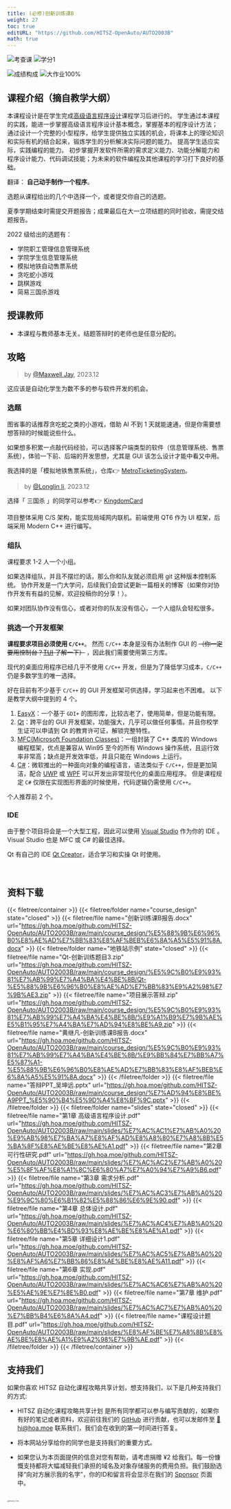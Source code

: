 ```yaml
---
title: (必修)创新训练课B
weight: 27
toc: true
editURL: "https://github.com/HITSZ-OpenAuto/AUTO2003B"
math: true
---
```


<!--
1. 通过 [Shields.io](https://shields.io/) 生成如下的徽章，标注课程的基本信息。
2. 请根据课程的具体内容增删仓库的子文件夹。子文件夹建议使用小写英文，并且添加 README.md。
3. 关于课程的描述可以不止以下几个方面，酌情增删。
4. hoa.moe 生成本课程对应页面后，请将页面链接复制到 GitHub 仓库的 About/Website 中。
5. 可以在 GitHub 页面的 About/Topics 中为课程添加话题名称。
-->

![考查课](https://img.shields.io/badge/%E8%80%83%E6%9F%A5%E8%AF%BE-green)
![学分1](https://img.shields.io/badge/%E5%AD%A6%E5%88%86-1-moccasin)

![成绩构成](https://img.shields.io/badge/%E6%88%90%E7%BB%A9%E6%9E%84%E6%88%90-gold)
![大作业100%](https://img.shields.io/badge/大作业-100%25-wheat)

## 课程介绍（摘自教学大纲）
本课程设计是在学生完成[高级语言程序设计](https://hoa.moe/docs/fresh-autumn/comp2021/)课程学习后进行的。
学生通过本课程的实践，能进一步掌握高级语言程序设计基本概念，掌握基本的程序设计方法；
通过设计一个完整的小型程序，给学生提供独立实践的机会，将课本上的理论知识和实际有机的结合起来，锻炼学生的分析解决实际问题的能力。
提高学生适应实际，实践编程的能力。
初步掌握开发软件所需的需求定义能力、功能分解能力和程序设计能力、代码调试技能；为未来的软件编程及其他课程的学习打下良好的基础。

翻译：
**自己动手制作一个程序**。

选题从课程给出的几个中选择一个，或者提交你自己的选题。

夏季学期结束时需提交开题报告；成果最后在大一立项结题的同时验收，需提交结题报告。

2022 级给出的选题有：
- 学院职工管理信息管理系统
- 学院学生信息管理系统
- 模拟地铁自动售票系统
- 贪吃蛇小游戏
- 跳棋游戏
- 简易三国杀游戏

## 授课教师

- 本课程与教师基本无关。结题答辩时的老师也是任意分配的。

## 攻略
> by [@Maxwell Jay](https://github.com/MaxwellJay256), 2023.12

这应该是自动化学生为数不多的参与软件开发的机会。

### 选题

图省事的话推荐贪吃蛇之类的小游戏，借助 AI 不到 1 天就能速通，但是你需要想想答辩的时候能说些什么。

如果想多积累一点敲代码经验，可以选择客户端类型的软件（信息管理系统、售票系统），体验一下前、后端的开发思想，尤其是 GUI 该怎么设计才能中看又中用。

我选择的是「模拟地铁售票系统」，仓库👉 [MetroTicketingSystem](https://github.com/MaxwellJay256/MetroTicketingSystem)。


> by [@Longlin li](https://github.com/longlin10086), 2023.12

选择「 三国杀 」的同学可以参考👉  [KingdomCard](https://github.com/chenxijun/KingdomCard)

项目整体采用 C/S 架构，能实现局域网内联机。前端使用 QT6 作为 UI 框架，后端采用 Modern C++ 进行编写。

### 组队

课程要求 1-2 人一个小组。

如果选择组队，并且不摆烂的话，那么你和队友就必须启用 git 这种版本控制系统。
协作开发是一门大学问，后续我们会尝试更新一篇相关的博客（如果你对协作开发有有益的见解，欢迎投稿你的分享！）。

如果对团队协作没有信心，或者对你的队友没有信心，一个人组队会轻松很多。

### 挑选一个开发框架

**课程要求项目必须使用 `C/C++`**。
然而 `C/C++` 本身是没有办法制作 GUI 的 ~~（你一定要用控制台？[TUI](https://zhuanlan.zhihu.com/p/282776001) 了解一下）~~ ，因此我们需要使用第三方库。

现代的桌面应用程序已经几乎不使用 `C/C++` 开发，但是为了降低学习成本，`C/C++` 仍是多数学生的唯一选择。

好在目前有不少基于 `C/C++` 的 GUI 开发框架可供选择，学习起来也不困难。
以下是教学大纲中提到的 4 个。
1. [EasyX](https://docs.easyx.cn/)：一个基于 `GDI+` 的图形库，比较古老了，使用简单，但是功能有限。
2. [Qt](https://www.qt.io/)：跨平台的 GUI 开发框架，功能强大，几乎可以做任何事情。并且你校学生证可以申请到 Qt 的教育许可证，解锁完整特性。
3. [MFC(Microsoft Foundation Classes)](https://learn.microsoft.com/zh-cn/cpp/mfc/mfc-desktop-applications)：一组封装了 C++ 类库的 Windows 编程框架，优点是兼容从 Win95 至今的所有 Windows 操作系统，且运行效率非常高；缺点是开发效率低，并且只能在 Windows 上运行。
4. [C#](https://learn.microsoft.com/dotnet/csharp/)：微软推出的一种面向对象的编程语言，语法类似于 `C/C++`，但是更加简洁，配合 [UWP](https://learn.microsoft.com/windows/uwp/) 或 [WPF](https://learn.microsoft.com/dotnet/desktop/wpf/) 可以开发出非常现代化的桌面应用程序。
   但是课程规定 `C#` 仅限在实现图形界面的时候使用，代码逻辑仍需使用 `C/C++`。

个人推荐前 2 个。

### IDE

由于整个项目将会是一个大型工程，因此可以使用 [Visual Studio](https://visualstudio.microsoft.com) 作为你的 IDE 。
Visual Studio 也是 MFC 或 C# 的最佳选择。

Qt 有自己的 IDE [Qt Creator](https://www.qt.io/product/development-tools)，适合学习和实操 Qt 时使用。
<br>
<br>
<br>


## 资料下载

{{< filetree/container >}}
  {{< filetree/folder name="course_design" state="closed" >}}
    {{< filetree/file name="创新训练课B报告.docx" url="https://gh.hoa.moe/github.com/HITSZ-OpenAuto/AUTO2003B/raw/main/course_design/%E5%88%9B%E6%96%B0%E8%AE%AD%E7%BB%83%E8%AF%BEB%E6%8A%A5%E5%91%8A.docx" >}}
  {{< filetree/folder name="地铁站示例" state="closed" >}}
    {{< filetree/file name="Qt-创新训练题目3.zip" url="https://gh.hoa.moe/github.com/HITSZ-OpenAuto/AUTO2003B/raw/main/course_design/%E5%9C%B0%E9%93%81%E7%AB%99%E7%A4%BA%E4%BE%8B/Qt-%E5%88%9B%E6%96%B0%E8%AE%AD%E7%BB%83%E9%A2%98%E7%9B%AE3.zip" >}}
    {{< filetree/file name="项目展示答辩.zip" url="https://gh.hoa.moe/github.com/HITSZ-OpenAuto/AUTO2003B/raw/main/course_design/%E5%9C%B0%E9%93%81%E7%AB%99%E7%A4%BA%E4%BE%8B/%E9%A1%B9%E7%9B%AE%E5%B1%95%E7%A4%BA%E7%AD%94%E8%BE%A9.zip" >}}
    {{< filetree/file name="黄继凡-创新训练课B报告.docx" url="https://gh.hoa.moe/github.com/HITSZ-OpenAuto/AUTO2003B/raw/main/course_design/%E5%9C%B0%E9%93%81%E7%AB%99%E7%A4%BA%E4%BE%8B/%E9%BB%84%E7%BB%A7%E5%87%A1-%E5%88%9B%E6%96%B0%E8%AE%AD%E7%BB%83%E8%AF%BEB%E6%8A%A5%E5%91%8A.docx" >}}
  {{< /filetree/folder >}}
    {{< filetree/file name="答辩PPT_吴坤远.pptx" url="https://gh.hoa.moe/github.com/HITSZ-OpenAuto/AUTO2003B/raw/main/course_design/%E7%AD%94%E8%BE%A9PPT_%E5%90%B4%E5%9D%A4%E8%BF%9C.pptx" >}}
  {{< /filetree/folder >}}
  {{< filetree/folder name="slides" state="closed" >}}
    {{< filetree/file name="第1章 高级语言程序设计.pdf" url="https://gh.hoa.moe/github.com/HITSZ-OpenAuto/AUTO2003B/raw/main/slides/%E7%AC%AC1%E7%AB%A0%20%E9%AB%98%E7%BA%A7%E8%AF%AD%E8%A8%80%E7%A8%8B%E5%BA%8F%E8%AE%BE%E8%AE%A1.pdf" >}}
    {{< filetree/file name="第2章 可行性研究.pdf" url="https://gh.hoa.moe/github.com/HITSZ-OpenAuto/AUTO2003B/raw/main/slides/%E7%AC%AC2%E7%AB%A0%20%E5%8F%AF%E8%A1%8C%E6%80%A7%E7%A0%94%E7%A9%B6.pdf" >}}
    {{< filetree/file name="第3章 需求分析.pdf" url="https://gh.hoa.moe/github.com/HITSZ-OpenAuto/AUTO2003B/raw/main/slides/%E7%AC%AC3%E7%AB%A0%20%E9%9C%80%E6%B1%82%E5%88%86%E6%9E%90.pdf" >}}
    {{< filetree/file name="第4章 总体设计.pdf" url="https://gh.hoa.moe/github.com/HITSZ-OpenAuto/AUTO2003B/raw/main/slides/%E7%AC%AC4%E7%AB%A0%20%E6%80%BB%E4%BD%93%E8%AE%BE%E8%AE%A1.pdf" >}}
    {{< filetree/file name="第5章 详细设计1.pdf" url="https://gh.hoa.moe/github.com/HITSZ-OpenAuto/AUTO2003B/raw/main/slides/%E7%AC%AC5%E7%AB%A0%20%E8%AF%A6%E7%BB%86%E8%AE%BE%E8%AE%A11.pdf" >}}
    {{< filetree/file name="第6章 实现.pdf" url="https://gh.hoa.moe/github.com/HITSZ-OpenAuto/AUTO2003B/raw/main/slides/%E7%AC%AC6%E7%AB%A0%20%E5%AE%9E%E7%8E%B0.pdf" >}}
    {{< filetree/file name="第7章 维护.pdf" url="https://gh.hoa.moe/github.com/HITSZ-OpenAuto/AUTO2003B/raw/main/slides/%E7%AC%AC7%E7%AB%A0%20%E7%BB%B4%E6%8A%A4.pdf" >}}
    {{< filetree/file name="课程设计题目.pdf" url="https://gh.hoa.moe/github.com/HITSZ-OpenAuto/AUTO2003B/raw/main/slides/%E8%AF%BE%E7%A8%8B%E8%AE%BE%E8%AE%A1%E9%A2%98%E7%9B%AE.pdf" >}}
  {{< /filetree/folder >}}
{{< /filetree/container >}}
<br>


## 支持我们

如果你喜欢 HITSZ 自动化课程攻略共享计划，想支持我们，以下是几种支持我们的方式:

- HITSZ 自动化课程攻略共享计划 是所有同学都可以参与编写贡献的，如果你有好的笔记或者资料，欢迎前往我们的 [GitHub](https://github.com/HITSZ-OpenAuto) 进行贡献，也可以发邮件至 [📮hi@hoa.moe](mailto:hi@hoa.moe) 联系我们，我们会在收到的第一时间进行答复。

- 将本网站分享给你的同学也是支持我们的重要方式。

- 如果您认为本页面提供的信息对您有帮助，请考虑捐赠 ¥2 给我们。每一份慷慨支持都将大幅减轻我们承担的域名及对象存储服务的费用负担。我们鼓励选择“向对方展示我的名字”，你的ID和留言将会显示在我们的 [Sponsor](https://hoa.moe/sponsor/#感谢名单) 页面中。

<br>
<img src="/images/sponsor.webp" alt="Reward_Code" style="zoom:25%; display: block; margin: 0 auto;" />
